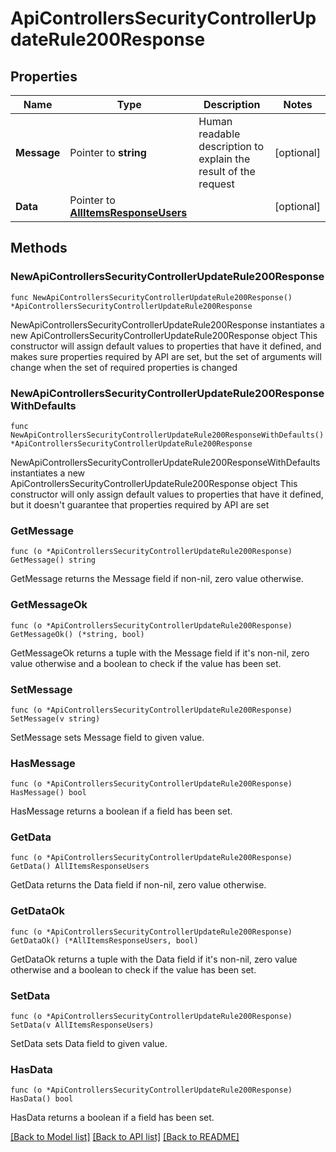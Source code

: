 # ApiControllersSecurityControllerUpdateRule200Response

## Properties

Name | Type | Description | Notes
------------ | ------------- | ------------- | -------------
**Message** | Pointer to **string** | Human readable description to explain the result of the request | [optional] 
**Data** | Pointer to [**AllItemsResponseUsers**](AllItemsResponseUsers.md) |  | [optional] 

## Methods

### NewApiControllersSecurityControllerUpdateRule200Response

`func NewApiControllersSecurityControllerUpdateRule200Response() *ApiControllersSecurityControllerUpdateRule200Response`

NewApiControllersSecurityControllerUpdateRule200Response instantiates a new ApiControllersSecurityControllerUpdateRule200Response object
This constructor will assign default values to properties that have it defined,
and makes sure properties required by API are set, but the set of arguments
will change when the set of required properties is changed

### NewApiControllersSecurityControllerUpdateRule200ResponseWithDefaults

`func NewApiControllersSecurityControllerUpdateRule200ResponseWithDefaults() *ApiControllersSecurityControllerUpdateRule200Response`

NewApiControllersSecurityControllerUpdateRule200ResponseWithDefaults instantiates a new ApiControllersSecurityControllerUpdateRule200Response object
This constructor will only assign default values to properties that have it defined,
but it doesn't guarantee that properties required by API are set

### GetMessage

`func (o *ApiControllersSecurityControllerUpdateRule200Response) GetMessage() string`

GetMessage returns the Message field if non-nil, zero value otherwise.

### GetMessageOk

`func (o *ApiControllersSecurityControllerUpdateRule200Response) GetMessageOk() (*string, bool)`

GetMessageOk returns a tuple with the Message field if it's non-nil, zero value otherwise
and a boolean to check if the value has been set.

### SetMessage

`func (o *ApiControllersSecurityControllerUpdateRule200Response) SetMessage(v string)`

SetMessage sets Message field to given value.

### HasMessage

`func (o *ApiControllersSecurityControllerUpdateRule200Response) HasMessage() bool`

HasMessage returns a boolean if a field has been set.

### GetData

`func (o *ApiControllersSecurityControllerUpdateRule200Response) GetData() AllItemsResponseUsers`

GetData returns the Data field if non-nil, zero value otherwise.

### GetDataOk

`func (o *ApiControllersSecurityControllerUpdateRule200Response) GetDataOk() (*AllItemsResponseUsers, bool)`

GetDataOk returns a tuple with the Data field if it's non-nil, zero value otherwise
and a boolean to check if the value has been set.

### SetData

`func (o *ApiControllersSecurityControllerUpdateRule200Response) SetData(v AllItemsResponseUsers)`

SetData sets Data field to given value.

### HasData

`func (o *ApiControllersSecurityControllerUpdateRule200Response) HasData() bool`

HasData returns a boolean if a field has been set.


[[Back to Model list]](../README.md#documentation-for-models) [[Back to API list]](../README.md#documentation-for-api-endpoints) [[Back to README]](../README.md)


